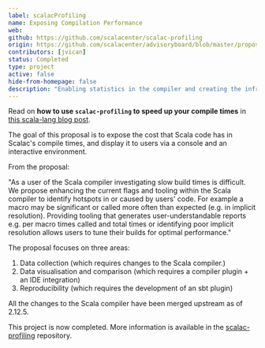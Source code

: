 ```yaml
---
label: scalacProfiling
name: Exposing Compilation Performance
web:
github: https://github.com/scalacenter/scalac-profiling
origin: https://github.com/scalacenter/advisoryboard/blob/master/proposals/010-compiler-profiling.md
contributors: [jvican]
status: Completed
type: project
active: false
hide-from-homepage: false
description: "Enabling statistics in the compiler and creating the infrastructure around it."
---
```


Read on **how to use `scalac-profiling` to speed up your compile times** in [this
scala-lang blog post](https://www.scala-lang.org/blog/2018/06/04/scalac-profiling.html).

The goal of this proposal is to expose the cost that Scala code has in Scalac's
compile times, and display it to users via a console and an interactive
environment.

From the proposal:

"As a user of the Scala compiler investigating slow build times is difficult. We
propose enhancing the current flags and tooling within the Scala compiler to
identify hotspots in or caused by users' code. For example a macro may be
significant or called more often than expected (e.g. in implicit resolution).
Providing tooling that generates user-understandable reports e.g. per macro
times called and total times or identifying poor implicit resolution allows
users to tune their builds for optimal performance."

The proposal focuses on three areas:

1. Data collection (which requires changes to the Scala compiler.)
2. Data visualisation and comparison (which requires a compiler plugin + an IDE integration)
3. Reproducibility (which requires the development of an sbt plugin)

All the changes to the Scala compiler have been merged upstream as of 2.12.5.

This project is now completed. More information is available in the
[scalac-profiling](https://github.com/scalacenter/scalac-profiling) repository.
